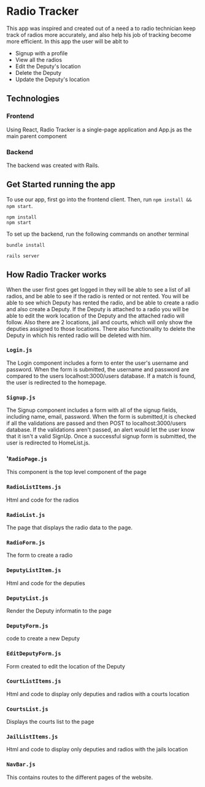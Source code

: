 # Radio Tracker

This app was inspired and created out of a need a to radio technician keep track of radios more accurately, and also help his job of tracking become more efficient.
In this app the user will be ablt to 
* Signup with a profile
* View all the radios
* Edit the Deputy's  location
* Delete the Deputy
* Update the Deputy's location

## Technologies

### Frontend

Using React, Radio Tracker is a single-page application and App.js as the main parent component




### Backend

The backend was created with Rails.   




## Get Started running the app

To use our app, first go into the frontend client.  Then, run ```npm install && npm start```.

```
npm install
npm start
```

To set up the backend, run the following commands on another terminal
```
bundle install
```

```
rails server
```

## How Radio Tracker works

When the user first goes get logged in they will be able to see a list of all radios, and be able to see if the radio is rented or not rented.  You will be able to see which Deputy has rented the radio, and be able to create a radio and also create a Deputy.  If the Deputy is attached to a radio you will be able to edit the work location of the Deputy and the attached radio will follow.  Also there are 2 locations, jail and courts, which will only show the deputies assigned to those locations.  There also functionality to delete the Deputy in which his rented radio will be deleted with him.

### ```Login.js```

The Login component includes a form to enter the user's username and password.  When the form is submitted, the username and password are compared to the users localhost:3000/users database.  If a match is found, the user is redirected to the homepage.

### ```Signup.js```

The Signup component includes a form with all of the signup fields, including name,  email, password.  When the form is submitted,it is checked if all the validations are passed and then POST to localhost:3000/users database.  If the validations aren't passed, an alert would let the user know that it isn't a valid SignUp.  Once a successful signup form is submitted, the user is redirected to HomeList.js.

### '```RadioPage.js```
This component is the top level component of the page


### ```RadioListItems.js```

Html and code for the radios

### ```RadioList.js```

The page that displays the radio data to the page.


### ```RadioForm.js```
The form to create a radio


### ```DeputyListItem.js```

Html and code for the deputies


### ```DeputyList.js```

Render the Deputy informatin to the page 


### ```DeputyForm.js```

code to create a new Deputy

### ```EditDeputyForm.js```

Form created to edit the location of the Deputy 

### ```CourtListItems.js```

Html and code to display only deputies and radios with a courts location 

### ```CourtsList.js```

Displays the courts list to the page 

### ```JailListItems.js```

Html and code to display only deputies and radios with the jails location 

### ```NavBar.js```

This contains routes to the different pages of the website. 